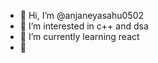 - 👋 Hi, I’m @anjaneyasahu0502
- 👀 I’m interested in c++ and dsa
- 🌱 I’m currently learning react
- 💞️ 
<!---
anjaneyasahu0502/anjaneyasahu0502 is a ✨ special ✨ repository because its `README.md` (this file) appears on your GitHub profile.
You can click the Preview link to take a look at your changes.
--->
